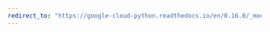 ```yaml
---
redirect_to: "https://google-cloud-python.readthedocs.io/en/0.16.0/_modules/gcloud/bigtable/row.html"
---
```

